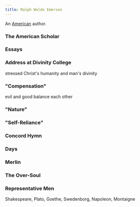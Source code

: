 ```yaml
---
title: Ralph Waldo Emerson
---
```


An [American](../index.html) author.

### The American Scholar

### Essays

### Address at Divinity College

stressed Christ's humanity and man's divinity

### "Compensation"

evil and good balance each other

### "Nature"

### "Self-Reliance"

### Concord Hymn

### Days

### Merlin

### The Over-Soul

### Representative Men

Shakespeare, Plato, Goethe, Swedenborg, Napoleon, Montaigne
